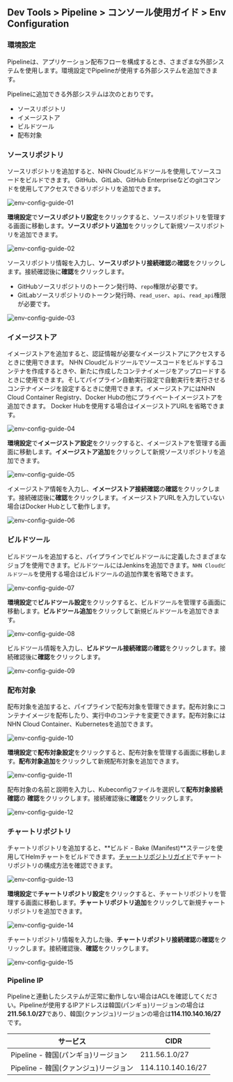 ## Dev Tools > Pipeline > コンソール使用ガイド > Env Configuration

### 環境設定

Pipelineは、アプリケーション配布フローを構成するとき、さまざまな外部システムを使用します。環境設定でPipelineが使用する外部システムを追加できます。

Pipelineに追加できる外部システムは次のとおりです。
- ソースリポジトリ
- イメージストア
- ビルドツール
- 配布対象

### ソースリポジトリ

ソースリポジトリを追加すると、NHN Cloudビルドツールを使用してソースコードをビルドできます。 GitHub、GitLab、GitHub Enterpriseなどのgitコマンドを使用してアクセスできるリポジトリを追加できます。

![env-config-guide-01](http://static.toastoven.net/prod_pipeline/2023-03-28/env-config-guide-01.png)

**環境設定**で**ソースリポジトリ設定**をクリックすると、ソースリポジトリを管理する画面に移動します。**ソースリポジトリ追加**をクリックして新規ソースリポジトリを追加できます。

![env-config-guide-02](http://static.toastoven.net/prod_pipeline/2023-03-28/env-config-guide-02.png)

ソースリポジトリ情報を入力し、**ソースリポジトリ接続確認**の**確認**をクリックします。接続確認後に**確認**をクリックします。
- GitHubソースリポジトリのトークン発行時、`repo`権限が必要です。
- GitLabソースリポジトリのトークン発行時、`read_user`、`api`、`read_api`権限が必要です。

![env-config-guide-03](http://static.toastoven.net/prod_pipeline/2023-03-28/env-config-guide-03.png)

### イメージストア

イメージストアを追加すると、認証情報が必要なイメージストアにアクセスするときに使用できます。 NHN Cloudビルドツールでソースコードをビルドするコンテナを作成するときや、新たに作成したコンテナイメージをアップロードするときに使用できます。そしてパイプライン自動実行設定で自動実行を実行させるコンテナイメージを設定するときに使用できます。イメージストアにはNHN Cloud Container Registry、Docker Hubの他にプライベートイメージストアを追加できます。 Docker Hubを使用する場合はイメージストアURLを省略できます。

![env-config-guide-04](http://static.toastoven.net/prod_pipeline/2023-03-28/env-config-guide-04.png)

**環境設定**で**イメージストア設定**をクリックすると、イメージストアを管理する画面に移動します。**イメージストア追加**をクリックして新規ソースリポジトリを追加できます。

![env-config-guide-05](http://static.toastoven.net/prod_pipeline/2023-03-28/env-config-guide-05.png)

イメージストア情報を入力し、**イメージストア接続確認**の**確認**をクリックします。接続確認後に**確認**をクリックします。イメージストアURLを入力していない場合はDocker Hubとして動作します。

![env-config-guide-06](http://static.toastoven.net/prod_pipeline/2023-03-28/env-config-guide-06.png)

### ビルドツール

ビルドツールを追加すると、パイプラインでビルドツールに定義したさまざまなジョブを使用できます。ビルドツールにはJenkinsを追加できます。`NHN Cloudビルドツール`を使用する場合はビルドツールの追加作業を省略できます。

![env-config-guide-07](http://static.toastoven.net/prod_pipeline/2023-03-28/env-config-guide-07.png)

**環境設定**で**ビルドツール設定**をクリックすると、ビルドツールを管理する画面に移動します。**ビルドツール追加**をクリックして新規ビルドツールを追加できます。

![env-config-guide-08](http://static.toastoven.net/prod_pipeline/2023-03-28/env-config-guide-08.png)

ビルドツール情報を入力し、**ビルドツール接続確認**の**確認**をクリックします。接続確認後に**確認**をクリックします。

![env-config-guide-09](http://static.toastoven.net/prod_pipeline/2023-03-28/env-config-guide-09.png)

### 配布対象

配布対象を追加すると、パイプラインで配布対象を管理できます。配布対象にコンテナイメージを配布したり、実行中のコンテナを変更できます。配布対象にはNHN Cloud Container、Kubernetesを追加できます。

![env-config-guide-10](http://static.toastoven.net/prod_pipeline/2023-03-28/env-config-guide-10.png)

**環境設定**で**配布対象設定**をクリックすると、配布対象を管理する画面に移動します。**配布対象追加**をクリックして新規配布対象を追加できます。

![env-config-guide-11](http://static.toastoven.net/prod_pipeline/2023-03-28/env-config-guide-11.png)

配布対象の名前と説明を入力し、Kubeconfigファイルを選択して**配布対象接続確認**の **確認**をクリックします。接続確認後に**確認**をクリックします。

![env-config-guide-12](http://static.toastoven.net/prod_pipeline/2023-03-28/env-config-guide-12.png)

### チャートリポジトリ

チャートリポジトリを追加すると、**ビルド - Bake (Manifest)**ステージを使用してHelmチャートをビルドできます。[チャートリポジトリガイド](https://helm.sh/docs/topics/chart_repository/)でチャートリポジトリの構成方法を確認できます。

![env-config-guide-13](http://static.toastoven.net/prod_pipeline/2023-03-28/env-config-guide-13.png)

**環境設定**で**チャートリポジトリ設定**をクリックすると、チャートリポジトリを管理する画面に移動します。**チャートリポジトリ追加**をクリックして新規チャートリポジトリを追加できます。

![env-config-guide-14](http://static.toastoven.net/prod_pipeline/2023-03-28/env-config-guide-14.png)

チャートリポジトリ情報を入力した後、**チャートリポジトリ接続確認**の**確認**をクリックします。接続確認後、**確認**をクリックします。

![env-config-guide-15](http://static.toastoven.net/prod_pipeline/2023-03-28/env-config-guide-15.png)


### Pipeline IP
Pipelineと連動したシステムが正常に動作しない場合はACLを確認してください。Pipelineが使用するIPアドレスは韓国(パンギョ)リージョンの場合は**211.56.1.0/27**であり、韓国(クァンジュ)リージョンの場合は**114.110.140.16/27**です。

| サービス | CIDR |
|---|---|
| Pipeline - 韓国(パンギョ)リージョン | 211.56.1.0/27 |
| Pipeline - 韓国(クァンジュ)リージョン | 114.110.140.16/27 |
